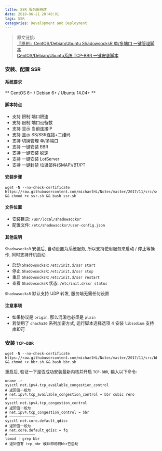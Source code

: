 ```yaml
---
title: SSR 服务器搭建
date: 2018-06-21 20:48:01
tags: SSR
categories: Development and Deployment
---
```



> 原文链接:  
> [『原创』CentOS/Debian/Ubuntu ShadowsocksR 单/多端口 一键管理脚本][ssr]  
> [CentOS/Debian/Ubuntu系统 TCP-BBR 一键安装脚本][bbr]

[ssr]: https://doub.bid/ss-jc42
[bbr]: https://doub.bid/wlzy-22

<!-- more -->

### 安装、配置 SSR

#### 系统要求

** CentOS 6+ / Debian 6+ / Ubuntu 14.04+ **

#### 脚本特点

- 支持 限制 端口限速
- 支持 限制 端口设备数
- 支持 显示 当前连接IP
- 支持 显示 SS/SSR连接+二维码
- 支持 切换管理 单/多端口
- 支持 一键安装 BBR
- 支持 一键安装 锐速
- 支持 一键安装 LotServer
- 支持 一键封禁 垃圾邮件(SMAP)/BT/PT

#### 安装步骤

```
wget -N --no-check-certificate https://raw.githubusercontent.com/michaelHL/Notes/master/2017/11/src/ssr.sh && chmod +x ssr.sh && bash ssr.sh
```

#### 文件位置

- 安装目录: `/usr/local/shadowsocksr`
- 配置文件: `/etc/shadowsocksr/user-config.json`

#### 其他说明

`ShadowsocksR` 安装后, 自动设置为系统服务,
所以支持使用服务来启动 / 停止等操作, 同时支持开机启动.

- 启动 `ShadowsocksR`: `/etc/init.d/ssr start`
- 停止 `ShadowsocksR`: `/etc/init.d/ssr stop`
- 重启 `ShadowsocksR`: `/etc/init.d/ssr restart`
- 查看 `ShadowsocksR` 状态: `/etc/init.d/ssr status`

`ShadowsocksR` 默认支持 UDP 转发, 服务端无需任何设置

#### 注意事项

- 如果协议是 `origin`, 那么混淆也必须是 `plain`
- 若使用了 `chacha20` 系列加密方式,
  运行脚本选择选项 4 安装 `libsodium` 支持库即可

### 安装 `TCP-BBR`

```
wget -N --no-check-certificate https://raw.githubusercontent.com/michaelHL/Notes/master/2017/11/src/bbr.sh && chmod +x bbr.sh && bash bbr.sh
```

重启后, 验证一下是否成功安装最新内核并开启 `TCP-BBR`, 输入以下命令:

```
uname -r
sysctl net.ipv4.tcp_available_congestion_control
# 返回值一般为
# net.ipv4.tcp_available_congestion_control = bbr cubic reno
# ————————————
sysctl net.ipv4.tcp_congestion_control
# 返回值一般为
# net.ipv4.tcp_congestion_control = bbr
# ————————————
sysctl net.core.default_qdisc
# 返回值一般为
# net.core.default_qdisc = fq
# ————————————
lsmod | grep bbr
# 返回值有 tcp_bbr 模块即说明bbr已启动
```
